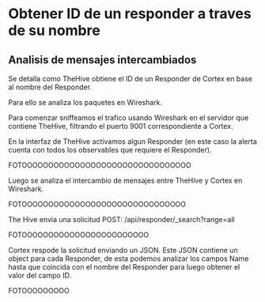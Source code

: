 # Obtener ID de un responder a traves de su nombre

## Analisis de mensajes intercambiados

Se detalla como TheHive obtiene el ID de un Responder de Cortex en base al 
nombre del Responder.

Para ello se analiza los paquetes en Wireshark.

Para comenzar sniffeamos el trafico usando Wireshark en el servidor que
contiene TheHive, filtrando el puerto 9001 correspondiente a Cortex.

En la interfaz de TheHive activamos algun Responder (en este caso la alerta cuenta
con todos los observables que requiere el Responder).

FOTOOOOOOOOOOOOOOOOOOOOOOOOOOOOOOOO

Luego se analiza el intercambio de mensajes entre TheHive y Cortex en Wireshark.

FOTOOOOOOOOOOOOOOOOOOOOOOOOOOOOOOO

The Hive envia una solicitud POST: /api/responder/_search?range=all 

FOTOOOOOOOOOOOOOOOOOOOOOOOO

Cortex respode la solicitud enviando un JSON. Este JSON contiene un object para
cada Responder, de esta podemos analizar los campos Name hasta que coincida con
el nombre del Responder para luego obtener el valor del campo ID.

FOTOOOOOOOOO



